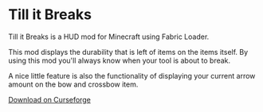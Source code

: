 # Till it Breaks

Till it Breaks is a HUD mod for Minecraft using Fabric Loader.

This mod displays the durability that is left of items on the items itself. By using this mod you'll always know when your tool is about to break.

A nice little feature is also the functionality of displaying your current arrow amount on the bow and crossbow item.

[Download on Curseforge](https://www.curseforge.com/minecraft/mc-mods/till-it-breaks)
